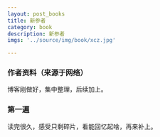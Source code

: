 ```yaml
---
layout: post_books
title: 新参者
category: book
description: 新参者
imgs: '../source/img/book/xcz.jpg'

---
```

### 作者资料（来源于网络）

博客刚做好，集中整理，后续加上。

### 第一遍

读完很久，感受只剩碎片，看能回忆起啥，再来补上。
 